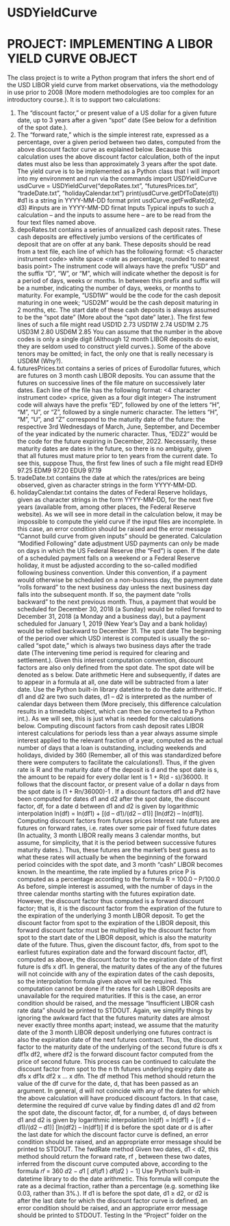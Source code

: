 # USDYieldCurve
# PROJECT: IMPLEMENTING A LIBOR YIELD CURVE OBJECT
The class project is to write a Python program that infers the short end of the USD LIBOR yield curve
from market observations, via the methodology in use prior to 2008 (More modern methodologies are too
complex for an introductory course.). It is to support two calculations:
1. The “discount factor,” or present value of a US dollar for a given future date, up to 3 years after a
given “spot” date (See below for a definition of the spot date.).
2. The “forward rate,” which is the simple interest rate, expressed as a percentage, over a given
period between two dates, computed from the above discount factor curve as explained below.
Because this calculation uses the above discount factor calculation, both of the input dates must
also be less than approximately 3 years after the spot date.
The yield curve is to be implemented as a Python class that I will import into my environment and run via
the commands
import USDYieldCurve
usdCurve = USDYieldCurve(“depoRates.txt”, “futuresPrices.txt”,
 “tradeDate.txt”, “holidayCalendar.txt”)
print(usdCurve.getDfToDate(d1)) #d1 is a string in YYYY-MM-DD format
print usdCurve.getFwdRate(d2, d3) #inputs are in YYYY-MM-DD firnat
Inputs
Typical inputs to such a calculation – and the inputs to assume here – are to be read from the four text
files named above.
1. depoRates.txt contains a series of annualized cash deposit rates. These cash deposits are
effectively jumbo versions of the certificates of deposit that are on offer at any bank. These
deposits should be read from a text file, each line of which has the following format:
<5 character instrument code> white space <rate as percentage, rounded to nearest basis point>
The instrument code will always have the prefix “USD” and the suffix “D”, “W”, or “M”, which
will indicate whether the deposit is for a period of days, weeks or months. In between this prefix
and suffix will be a number, indicating the number of days, weeks, or months to maturity. For
example, “USD1W” would be the code for the cash deposit maturing in one week; “USD2M”
would be the cash deposit maturing in 2 months, etc. The start date of these cash deposits is
always assumed to be the “spot date” (More about the “spot date” later.).
The first few lines of such a file might read
USD1D 2.73
USD1W 2.74
USD1M 2.75
USD3M 2.80
USD6M 2.85
You can assume that the number in the above codes is only a single digit (Although 12 month
LIBOR deposits do exist, they are seldom used to construct yield curves.). Some of the above
tenors may be omitted; in fact, the only one that is really necessary is USD6M (Why?).
2. futuresPrices.txt contains a series of prices of Eurodollar futures, which are futures on 3
month cash LIBOR deposits. You can assume that the futures on successive lines of the file
mature on successively later dates. Each line of the file has the following format:
<4 character instrument code> <price, given as a four digit integer>
The instrument code will always have the prefix “ED”, followed by one of the letters “H”, “M”,
“U”, or “Z”, followed by a single numeric character. The letters “H”, “M”, “U”, and “Z”
correspond to the maturity date of the future: the respective 3rd Wednesdays of March, June,
September, and December of the year indicated by the numeric character. Thus, “EDZ2” would
be the code for the future expiring in December, 2022. Necessarily, these maturity dates are dates
in the future, so there is no ambiguity, given that all futures must mature prior to ten years from
the current date. To see this, suppose
Thus, the first few lines of such a file might read
EDH9 97.25
EDM9 97.20
EDU9 97.19
3. tradeDate.txt contains the date at which the rates/prices are being observed, given as
character strings in the form YYYY-MM-DD.
4. holidayCalendar.txt contains the dates of Federal Reserve holidays, given as character
strings in the form YYYY-MM-DD, for the next five years (available from, among other places,
the Federal Reserve website).
As we will see in more detail in the calculation below, it may be impossible to compute the yield curve if
the input files are incomplete. In this case, an error condition should be raised and the error message
“Cannot build curve from given inputs” should be generated.
Calculation
“Modified Following” date adjustment
USD payments can only be made on days in which the US Federal Reserve (the “Fed”) is open. If the
date of a scheduled payment falls on a weekend or a Federal Reserve holiday, it must be adjusted
according to the so-called modified following business convention. Under this convention, if a payment
would otherwise be scheduled on a non-business day, the payment date “rolls forward” to the next
business day unless the next business day falls into the subsequent month. If so, the payment date “rolls
backward” to the next previous month. Thus, a payment that would be scheduled for December 30, 2018 
(a Sunday) would be rolled forward to December 31, 2018 (a Monday and a business day), but a payment
scheduled for January 1, 2019 (New Year’s Day and a bank holiday) would be rolled backward to
December 31.
The spot date
The beginning of the period over which USD interest is computed is usually the so-called “spot date,”
which is always two business days after the trade date (The intervening time period is required for
clearing and settlement.). Given this interest computation convention, discount factors are also only
defined from the spot date. The spot date will be denoted as s below.
Date arithmetic
Here and subsequently, if dates are to appear in a formula at all, one date will be subtracted from a later
date. Use the Python built-in library datetime to do the date arithmetic. If d1 and d2 are two such
dates, d1 – d2 is interpreted as the number of calendar days between them (More precisely, this difference
calculation results in a timedelta object, which can then be converted to a Python int.). As we
will see, this is just what is needed for the calculations below.
Computing discount factors from cash deposit rates
LIBOR interest calculations for periods less than a year always assume simple interest applied to the
relevant fraction of a year, computed as the actual number of days that a loan is outstanding, including
weekends and holidays, divided by 360 (Remember, all of this was standardized before there were
computers to facilitate the calculations!). Thus, if the given rate is R and the maturity date of the deposit
is d and the spot date is s, the amount to be repaid for every dollar lent is 1 + R(d - s)/36000. It follows
that the discount factor, or present value of a dollar n days from the spot date is (1 + Rn/36000)-1
. If a
discount factors df1 and df2 have been computed for dates d1 and d2 after the spot date, the discount factor,
df, for a date d between d1 and d2 is given by logarithmic interpolation
ln(df) = ln(df1) + [(d – d1)/(d2 – d1)] [ln(df2) – ln(df1)].
Computing discount factors from futures prices
Interest rate futures are futures on forward rates, i.e. rates over some pair of fixed future dates (In
actuality, 3 month LIBOR really means 3 calendar months, but assume, for simplicity, that it is the period
between successive futures maturity dates.). Thus, these futures are the market’s best guess as to what
these rates will actually be when the beginning of the forward period coincides with the spot date, and 3
month “cash” LIBOR becomes known. In the meantime, the rate implied by a futures price P is
computed as a percentage according to the formula
R = 100.0 – P/100.0
As before, simple interest is assumed, with the number of days in the three calendar months starting with
the futures expiration date.
However, the discount factor thus computed is a forward discount factor; that is, it is the discount factor
from the expiration of the future to the expiration of the underlying 3 month LIBOR deposit. To get the
discount factor from spot to the expiration of the LIBOR deposit, this forward discount factor must be
multiplied by the discount factor from spot to the start date of the LIBOR deposit, which is also the
maturity date of the future. Thus, given the discount factor, dfs, from spot to the earliest futures expiration 
date and the forward discount factor, df1, computed as above, the discount factor to the expiration date of
the first future is dfs x df1. In general, the maturity dates of the any of the futures will not coincide with
any of the expiration dates of the cash deposits, so the interpolation formula given above will be required.
This computation cannot be done if the rates for cash LIBOR deposits are unavailable for the required
maturities. If this is the case, an error condition should be raised, and the message “Insufficient LIBOR
cash rate data” should be printed to STDOUT.
Again, we simplify things by ignoring the awkward fact that the futures maturity dates are almost never
exactly three months apart; instead, we assume that the maturity date of the 3 month LIBOR deposit
underlying one futures contract is also the expiration date of the next futures contract. Thus, the discount
factor to the maturity date of the underlying of the second future is dfs x df1x df2, where df2 is the forward
discount factor computed from the price of second future. This process can be continued to calculate the
discount factor from spot to the n
th futures underlying expiry date as dfs x df1x df2 x … x dfn.
The df method
This method should return the value of the df curve for the date, d, that has been passed as an argument.
In general, d will not coincide with any of the dates for which the above calculation will have produced
discount factors. In that case, determine the required df curve value by finding dates d1 and d2 from the
spot date, the discount factor, df, for a number, d, of days between d1 and d2 is given by logarithmic
interpolation
ln(df) = ln(df1) + [( d – d1)/(d2 – d1)] [ln(df2) – ln(df1)]
If d is before the spot date or d is after the last date for which the discount factor curve is defined, an error
condition should be raised, and an appropriate error message should be printed to STDOUT.
The fwdRate method
Given two dates, d1 < d2, this method should return the forward rate, rf , between these two dates, inferred
from the discount curve computed above, according to the formula
𝑟𝑓 =
360
𝑑2 − 𝑑1
[
𝑑𝑓(𝑑1
)
𝑑𝑓(𝑑2
)
− 1]
Use Python’s built-in datetime library to do the date arithmetic. This formula will compute the rate as
a decimal fraction, rather than a percentage (e.g. something like 0.03, rather than 3%.).
If d1 is before the spot date, d1 ≥ d2, or d2 is after the last date for which the discount factor curve is
defined, an error condition should be raised, and an appropriate error message should be printed to
STDOUT.
Testing
In the “Project” folder on the 
